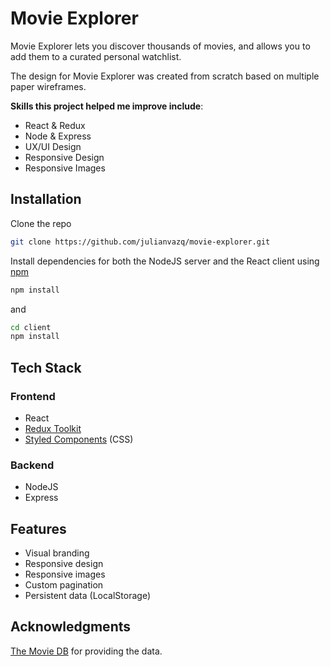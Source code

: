 # Movie Explorer

Movie Explorer lets you discover thousands of movies, and allows you to add them to a curated personal watchlist. 

The design for Movie Explorer was created from scratch based on multiple paper wireframes.

**Skills this project helped me improve include**:
- React & Redux 
- Node & Express
- UX/UI Design
- Responsive Design
- Responsive Images

## Installation

Clone the repo

```bash
git clone https://github.com/julianvazq/movie-explorer.git
```

Install dependencies for both the NodeJS server and the React client using [npm](https://www.npmjs.com/)

```bash
npm install 
```
and 

```bash
cd client
npm install 
```

## Tech Stack

### Frontend

- React 
- [Redux Toolkit](https://redux-toolkit.js.org/)
- [Styled Components](https://styled-components.com/) (CSS)

### Backend

- NodeJS
- Express

## Features

- Visual branding
- Responsive design
- Responsive images
- Custom pagination
- Persistent data (LocalStorage)

## Acknowledgments

[The Movie DB](https://www.themoviedb.org/) for providing the data.
